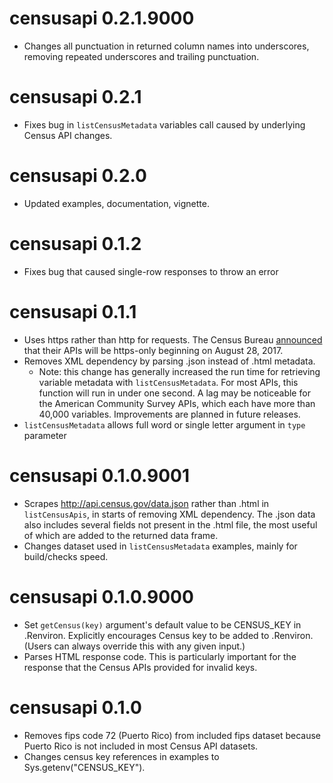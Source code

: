 # censusapi 0.2.1.9000
* Changes all punctuation in returned column names into underscores, removing repeated underscores and trailing punctuation.

# censusapi 0.2.1
* Fixes bug in `listCensusMetadata` variables call caused by underlying Census API changes.

# censusapi 0.2.0
* Updated examples, documentation, vignette.

# censusapi 0.1.2
* Fixes bug that caused single-row responses to throw an error

# censusapi 0.1.1
* Uses https rather than http for requests. The Census Bureau [announced](https://content.govdelivery.com/attachments/USCENSUS/2017/05/31/file_attachments/824523/HttpsChangeDocument.pdf) that their APIs will be https-only beginning on August 28, 2017.
* Removes XML dependency by parsing .json instead of .html metadata.
  * Note: this change has generally increased the run time for retrieving variable metadata with `listCensusMetadata`. For most APIs, this function will run in under one second. A lag may be noticeable for the American Community Survey APIs, which each have more than 40,000 variables. Improvements are planned in future releases.
* `listCensusMetadata` allows full word or single letter argument in `type` parameter

# censusapi 0.1.0.9001
* Scrapes http://api.census.gov/data.json rather than .html in `listCensusApis`, in starts of removing XML dependency. The .json data also includes several fields not present in the .html file, the most useful of which are added to the returned data frame.
* Changes dataset used in `listCensusMetadata` examples, mainly for build/checks speed.

# censusapi 0.1.0.9000
* Set `getCensus(key)` argument's default value to be CENSUS_KEY in .Renviron. Explicitly encourages Census key to be added to .Renviron. (Users can always override this with any given input.)
* Parses HTML response code. This is particularly important for the response that the Census APIs provided for invalid keys.

# censusapi 0.1.0
* Removes fips code 72 (Puerto Rico) from included fips dataset because Puerto Rico is not included in most Census API datasets.
* Changes census key references in examples to Sys.getenv("CENSUS_KEY").
